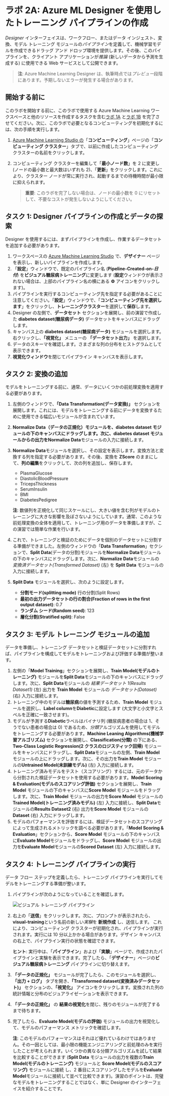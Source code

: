 ﻿# ラボ 2A: Azure ML Designer を使用したトレーニング パイプラインの作成

*Designer* インターフェイスは、ワークフロー、またはデータ インジェスト、変換、モデル トレーニング モジュールの*パイプライン*を定義して、機械学習モデルを作成できるドラッグ アンド ドロップ環境を提供します。その後、このパイプラインを、クライアント アプリケーションが*推論* (新しいデータから予測を生成する) に使用できる Web サービスとして公開できます。

> **注**: Azure Machine Learning Designer は、執筆時点では*プレビュー*段階にあります。予期しないエラーが発生する場合があります。

## 開始する前に

このラボを開始する前に、このラボで使用する Azure Machine Learning ワークスペースと他のリソースを作成するタスクを含む[ラボ 1A](Lab01A.md) と[ラボ 1B](Lab01B.md) を完了させてください。次に、このラボで必要となるコンピューティングを初期化するには、次の手順を実行します。

1. [Azure Machine Learning Studio の](https://ml.azure.com)「**コンピューティング**」ページの「**コンピューティング クラスター**」タブで、以前に作成したコンピューティング クラスターの名前をクリックします。
2. コンピューティング クラスターを編集して「**最小ノード数**」を 2 に変更し (ノードの最小数と最大数はいずれも 2)、「**更新**」をクリックします。これにより、クラスター ノードが常に実行され、起動するまでの待機時間が最小限に抑えられます。

    > **重要**: このラボを完了しない場合は、ノードの最小数を 0 にリセットして、不要なコストが発生しないようにしてください。

## タスク 1: Designer パイプラインの作成とデータの探索

Designer を使用するには、まずパイプラインを作成し、作業するデータセットを追加する必要があります。

1. ワークスペースの [Azure Machine Learning Studio](https://ml.azure.com) で、**デザイナー** ページを表示し、新しいパイプラインを作成します。
2. 「**設定**」ウィンドウで、既定のパイプライン名 (**Pipeline-Created-on-*日付***) を**ビジュアル糖尿病トレーニング**に変更します (**設定**ウィンドウが表示されない場合は、上部のパイプライン名の横にある **&#9881;** アイコンをクリックします)。
3. パイプラインを実行するコンピューティング先を指定する必要があることに注意してください。「**設定**」ウィンドウで、「**コンピューティング先を選択します**」をクリックし、**トレーニングクラスター**を選択して**保存**します。
4. Designer の左側で、**データセット** セクションを展開し、前の演習で作成した **diabetes dataset(糖尿病データ)** データセットをキャンバスにドラッグします。
5. キャンバス上の **diabetes dataset(糖尿病データ)** モジュールを選択します。右クリックし、**「視覚化」** メニューの **「データセット出力」** を選択します。
6. データのスキーマを確認します。さまざまな列の分布をヒストグラムとして表示できます。
7. **視覚化ウィンドウ**を閉じてパイプライン キャンバスを表示します。

## タスク 2: 変換の追加

モデルをトレーニングする前に、通常、データにいくつかの前処理変換を適用する必要があります。

1. 左側のウィンドウで、**「Data Transformation(データ変換)」** セクションを展開します。これには、モデルをトレーニングする前にデータを変換するために使用できる幅広いモジュールが含まれています。
2. **Normalize Data（データの正規化）**モジュールを、**diabetes dataset** モジュールの下のキャンバスにドラッグします。次に、**diabetes dataset** モジュールからの出力を**Normalize Data**モジュールの入力に接続します。
3. **Normalize Data**モジュールを選択し、その設定を表示します。変換方法と変換する列を指定する必要があります。その後、変換を **ZScore** のままにして、**列の編集**をクリックして、次の列を追加し、保存します。
    * PlasmaGlucose
    * DiastolicBloodPressure
    * TricepsThickness
    * SerumInsulin
    * BMI
    * DiabetesPedigree

    **注**: 数値列を正規化して同じスケールにし、大きい値を含む列がモデルのトレーニングに大きな影響を及ぼさないようにしています。通常、このような前処理変換の全体を適用して、トレーニング用のデータを準備しますが、この演習では簡単な作業を行います。

4. これで、トレーニングと検証のためにデータを個別のデータセットに分割する準備ができました。左側のウィンドウの「**Data Transformation**」セクションで、**Split Data**(データの分割)モジュールを**Normalize Data**モジュールの下のキャンバスにドラッグします。次に、**Normalize Data**モジュールの *変換済データセット(Transformed Dataset)* (左) を **Split Data** モジュールの入力に接続します。
5. **Split Data** モジュールを選択し、次のように設定します。
    * **分割モード(splitting mode)** 行の分割(Split Rows)
    * **最初の出力データセットの行の割合(Fraction of rows in the first output dataset)**: 0.7
    * **ランダム シード(Random seed)**: 123
    * **層化分割(Stratified split)**: False

## タスク 3: モデル トレーニング モジュールの追加

データを準備し、トレーニング データセットと検証データセットに分割すれば、パイプラインを構成してモデルをトレーニングおよび評価する準備が整います。

1. 左側の「**Model Training**」セクションを展開し、**Train Model(モデルのトレーニング)** モジュールを**Split Data**モジュールの下のキャンバスにドラッグします。次に、**Split Data**モジュールの *結果データセット 1(Results Dataset1)* (左) 出力を **Train Model** モジュールの *データセット(Dataset)* (右) 入力に接続します。
2. トレーニング中のモデルは**糖尿病**の値を予測するため、**Train Model** モジュールを選択し、**Label column**を**Diabetic**に設定します (大文字と小文字とスペルを正確に一致させます)。
3. モデルが予測する**Diabetic**ラベルはバイナリ列 (糖尿病患者の場合は 1、そうでない患者の場合は 0) であるため、*分類*アルゴリズムを使用してモデルをトレーニングする必要があります。**Machine Leaning Algorithms(機械学習アルゴリズム)** セクションを展開し、**Classification(分類)** の下にある、**Two-Class Logistic Regression(2 クラスのロジスティック回帰)** モジュールをキャンバスにドラッグし、**Split Data**モジュールの左側、**Train Model** モジュールの上にドラッグします。次に、その出力を**Train Model** モジュールの**Untrained Model(未訓練モデル)** (左) 入力に接続します。
4. トレーニング済みモデルをテスト（スコアリング）するには、元のデータから分割された検証データセットを使用する必要があります。**Model Scoring & Evaluation(モデルのスコアリング評価)** セクションを展開し、**Train Model** モジュールの下のキャンバスに**Score Model** モジュールをドラッグします。次に、**Train Model** モジュールの出力を**Score Model** モジュールの**Trained Model(トレーニング済みモデル)** (左) 入力に接続し、**Split Data**モジュールの**Results Dataset2** (右) 出力を**Score Model** モジュールの**Dataset** (右) 入力にドラッグします。
5. モデルのパフォーマンスを評価するには、検証データセットのスコアリングによって生成されるメトリックを調べる必要があります。「**Model Scoring & Evaluation**」セクションから、**Score Model** モジュールの下のキャンバスに**Evaluate Model**モジュールをドラッグし、**Score Model** モジュールの出力を**Evaluate Model**モジュールの**Scored Dataset** (左) 入力に接続します。

## タスク 4:  トレーニング パイプラインの実行

データ フロー ステップを定義したら、トレーニング パイプラインを実行してモデルをトレーニングする準備が整います。

1. パイプラインが次のようになっていることを確認します。

    ![ビジュアル トレーニング パイプライン](images/visual-training.jpg)

2. 右上の「**送信**」をクリックします。次に、プロンプトが表示されたら、**visual-training**という名前の新しい*実験*を **新規作成** し、送信します。  これにより、コンピューティング クラスターが初期化され、パイプラインが実行されます。実行には 10 分以上かかる場合があります。デザイン キャンバスの右上で、パイプライン実行の状態を確認できます。

    **ヒント**: 実行中は、「**パイプライン**」および「**実験**」ページで、作成されたパイプラインと実験を表示できます。完了したら、「**デザイナー**」ページの**ビジュアル糖尿病トレーニング** パイプラインに切り替えます。

3. **「データの正規化」** モジュールが完了したら、このモジュールを選択し、**「出力 + ログ」** タブを開き、**「Transformed dataset(変換済みデータセット)」** セクションの、**「視覚化」** アイコンをクリックします。変換された列の統計情報と分布のビジュアライゼーションを表示できます。
4. **「データの正規化」** の **結果の視覚化**を閉じ、残りのモジュールが完了するまで待ちます。
5. 完了したら、**Evaluate Model(モデルの評価)** モジュールの出力を視覚化して、モデルのパフォーマンス メトリックを確認します。

    **注**: このモデルのパフォーマンスはそれほど優れているわけではありません。その一因としては、最小限の機能エンジニアリングと前処理のみを実行したことが考えられます。いくつかの異なる分類アルゴリズムを試して結果を比較することができます (**Split Data** モジュールの出力を複数の**Train Model(モデルのトレーニング)** モジュールと **Score Model(モデルのスコアリング)** モジュールに接続 し、2 番目にスコアリングしたモデルを**Evaluate Model**モジュールに接続して並べて比較できます)。演習のポイントは、完璧なモデルをトレーニングすることではなく、単に Designer のインターフェイスを紹介することです。
